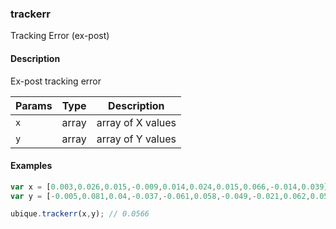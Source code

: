 ### trackerr
Tracking Error (ex-post)


#### Description

Ex-post tracking error


|Params|Type|Description
|---------|----|-----------
|`x` | array | array of X values
|`y` | array | array of Y values


#### Examples

```js
var x = [0.003,0.026,0.015,-0.009,0.014,0.024,0.015,0.066,-0.014,0.039];
var y = [-0.005,0.081,0.04,-0.037,-0.061,0.058,-0.049,-0.021,0.062,0.058];

ubique.trackerr(x,y); // 0.0566
```

